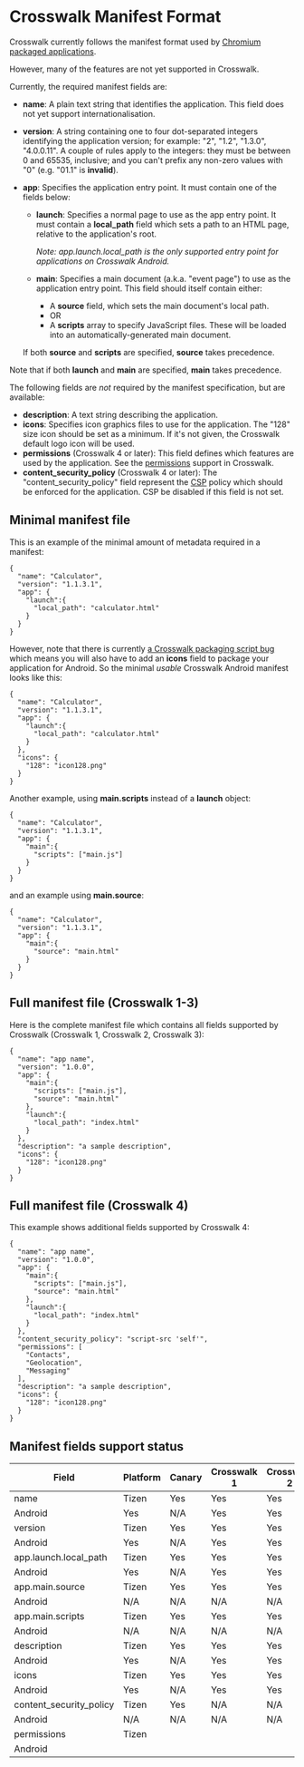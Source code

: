 # Crosswalk Manifest Format

Crosswalk currently follows the manifest format used by [Chromium packaged applications](http://developer.chrome.com/apps/manifest.html).

However, many of the features are not yet supported in Crosswalk.

Currently, the required manifest fields are:

* **name**: A plain text string that identifies the application. This field does not yet support internationalisation. 

* **version**: A string containing one to four dot-separated integers identifying the application version; for example: "2", "1.2", "1.3.0", "4.0.0.11". A couple of rules apply to the integers: they must be between 0 and 65535, inclusive; and you can't prefix any non-zero values with "0" (e.g. "01.1" is **invalid**).

* **app**: Specifies the application entry point. It must contain one of the fields below:

  * **launch**: Specifies a normal page to use as the app entry point. It must contain a **local_path** field which sets a path to an HTML page, relative to the application's root.

    *Note: app.launch.local_path is the only supported entry point for applications on Crosswalk Android.*

  * **main**: Specifies a main document (a.k.a. "event page") to use as the application entry point. This field should itself contain either:
    * A **source** field, which sets the main document's local path.
    * OR
    * A **scripts** array to specify JavaScript files. These will be loaded into an automatically-generated main document.
  
  If both **source** and **scripts** are specified, **source** takes precedence.

Note that if both **launch** and **main** are specified, **main** takes precedence.

The following fields are *not* required by the manifest specification, but are available:

* **description**: A text string describing the application.
* **icons**: Specifies icon graphics files to use for the application. The "128" size icon should be set as a minimum. If it's not given, the Crosswalk default logo icon will be used.
* **permissions** (Crosswalk 4 or later): This field defines which features are used by the application. See the [permissions](https://crosswalk-project.org/#wiki/manifest-permissions) support in Crosswalk.
* **content_security_policy** (Crosswalk 4 or later): The "content_security_policy" field represent the [CSP](http://w3c.github.io/webappsec/specs/content-security-policy/csp-specification.dev.html) policy which should be enforced for the application. CSP be disabled if this field is not set.

## Minimal manifest file

This is an example of the minimal amount of metadata required in a manifest:

```
{
  "name": "Calculator",
  "version": "1.1.3.1",
  "app": {
    "launch":{
      "local_path": "calculator.html"
    }
  }
}
```

However, note that there is currently [a Crosswalk packaging script bug](https://crosswalk-project.org/jira/browse/XWALK-909) which means you will also have to add an **icons** field to package your application for Android. So the minimal *usable* Crosswalk Android manifest looks like this:

```
{
  "name": "Calculator",
  "version": "1.1.3.1",
  "app": {
    "launch":{
      "local_path": "calculator.html"
    }
  },
  "icons": {
    "128": "icon128.png"
  }
}
```

Another example, using **main.scripts** instead of a **launch** object:
```
{
  "name": "Calculator",
  "version": "1.1.3.1",
  "app": {
    "main":{
      "scripts": ["main.js"]
    }
  }
}
```

and an example using **main.source**:

```
{
  "name": "Calculator",
  "version": "1.1.3.1",
  "app": {
    "main":{
      "source": "main.html"
    }
  }
}
```

## Full manifest file (Crosswalk 1-3)

Here is the complete manifest file which contains all fields supported by Crosswalk (Crosswalk 1, Crosswalk 2, Crosswalk 3):

```
{
  "name": "app name",
  "version": "1.0.0",
  "app": {
    "main":{
      "scripts": ["main.js"],
      "source": "main.html"
    },
    "launch":{
      "local_path": "index.html"
    }
  },
  "description": "a sample description",
  "icons": {
    "128": "icon128.png"
  }
}
```

## Full manifest file (Crosswalk 4)

This example shows additional fields supported by Crosswalk 4:

```
{
  "name": "app name",
  "version": "1.0.0",
  "app": {
    "main":{
      "scripts": ["main.js"],
      "source": "main.html"
    },
    "launch":{
      "local_path": "index.html"
    }
  },
  "content_security_policy": "script-src 'self'",
  "permissions": [
    "Contacts",
    "Geolocation",
    "Messaging"
  ],
  "description": "a sample description",
  "icons": {
    "128": "icon128.png"
  }
}
```

## Manifest fields support status

 Field | Platform | Canary | Crosswalk 1 | Crosswalk 2 | Crosswalk 3 | Crosswalk 4
--- | --- | --- | --- | --- | --- | ---
name | Tizen | Yes | Yes | Yes | Yes | Yes
 | Android | Yes | N/A | Yes | Yes |
version | Tizen | Yes | Yes | Yes | Yes | Yes
 | Android | Yes | N/A | Yes | Yes |
app.launch.local_path | Tizen | Yes | Yes | Yes | Yes | Yes
 | Android | Yes | N/A | Yes | Yes |
app.main.source | Tizen | Yes | Yes | Yes | Yes | Yes
 | Android | N/A | N/A | N/A | N/A |
app.main.scripts | Tizen | Yes | Yes | Yes | Yes | Yes
 | Android | N/A | N/A | N/A | N/A |
description | Tizen | Yes | Yes | Yes | Yes | Yes
 | Android | Yes | N/A | Yes | Yes |
icons | Tizen | Yes | Yes | Yes | Yes
 | Android | Yes | N/A | Yes | Yes |
content_security_policy | Tizen | Yes | N/A | N/A | N/A | Yes
 | Android | N/A | N/A | N/A | N/A |
permissions | Tizen | |  |  | |
 | Android |  |  |  |  |